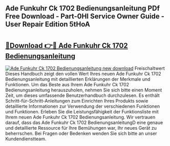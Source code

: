## Ade Funkuhr Ck 1702 Bedienungsanleitung PDf Free Download - Part-0HI Service Owner Guide - User Repair Edition 5tHoA

# <h2><a href="http://df0iwx.blite.top/?on=Ade+Funkuhr+Ck+1702+Bedienungsanleitung">🔗Download 👉🔴 Ade Funkuhr Ck 1702 Bedienungsanleitung</a></h2>

[![Ade Funkuhr Ck 1702 Bedienungsanleitung new download](https://i.imgur.com/lujVjoI.png)](http://df0iwx.blite.top/?on=Ade+Funkuhr+Ck+1702+Bedienungsanleitung)
Freischaltwert Dieses Handbuch zeigt den vollen Wert Ihres neuen Ade Funkuhr Ck 1702 Bedienungsanleitung mit detaillierten Erklärungen der Merkmale und Funktionen. Um das Beste aus Ihrem Ade Funkuhr Ck 1702 Bedienungsanleitung herauszuholen, nehmen Sie sich bitte einen Moment Zeit, um dieses umfassende Benutzerhandbuch durchzulesen. Es enthält Schritt-für-Schritt-Anleitungen zum Einrichten Ihres Produkts sowie detaillierte Informationen zur Verwendung der verschiedenen Funktionen und Funktionen. Erleben Sie die Leistungsfähigkeit der Funktionsliste mit Ihrem neuen Ade Funkuhr Ck 1702 Bedienungsanleitung. Wir vertrauen darauf, dass das Ade Funkuhr Ck 1702 BedienungsanleitungD eine genaue und detaillierte Ressource für Ihre Bemühungen war, Ihr neues Gerät zu beherrschen. Bei Fragen oder Bedenken wenden Sie sich bitte an unser Kundendienstteam.
